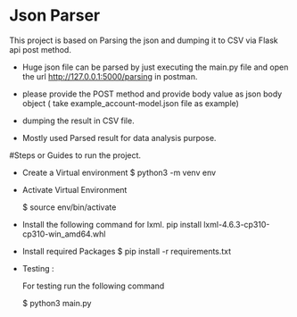 # Json Parser
This project is based on Parsing the json and dumping it to CSV via Flask api post method. 
- Huge json file can be parsed by just executing the main.py file and open the url http://127.0.0.1:5000/parsing in postman.
- please provide the POST method and provide body value as json body object ( take example_account-model.json file as example)

- dumping the result in CSV file.
- Mostly used Parsed result for data analysis purpose.

#Steps or Guides to run the project.

- Create a Virtual environment
    $ python3 -m venv env

- Activate Virtual Environment

    $ source env/bin/activate

 
- Install the following command for lxml. 
    pip install lxml-4.6.3-cp310-cp310-win_amd64.whl

- Install required Packages
   $ pip install -r requirements.txt

- Testing :
   
   For testing run the following command
   
    $ python3 main.py 



   